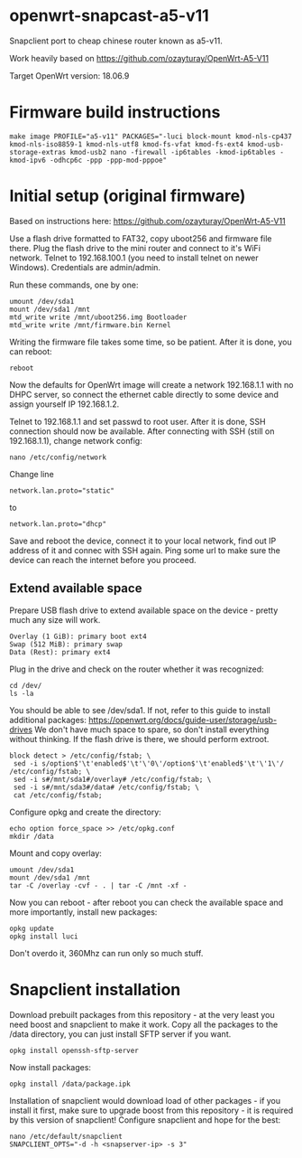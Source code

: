 # openwrt-snapcast-a5-v11
Snapclient port to cheap chinese router known as a5-v11.

Work heavily based on https://github.com/ozayturay/OpenWrt-A5-V11

Target OpenWrt version: 18.06.9


# Firmware build instructions
    make image PROFILE="a5-v11" PACKAGES="-luci block-mount kmod-nls-cp437 kmod-nls-iso8859-1 kmod-nls-utf8 kmod-fs-vfat kmod-fs-ext4 kmod-usb-storage-extras kmod-usb2 nano -firewall -ip6tables -kmod-ip6tables -kmod-ipv6 -odhcp6c -ppp -ppp-mod-pppoe"

# Initial setup (original firmware)
Based on instructions here: https://github.com/ozayturay/OpenWrt-A5-V11

Use a flash drive formatted to FAT32, copy uboot256 and firmware file there. Plug the flash drive to the mini router and connect to it's WiFi network. Telnet to 192.168.100.1 (you need to install telnet on newer Windows).
Credentials are admin/admin.

Run these commands, one by one:

    umount /dev/sda1
    mount /dev/sda1 /mnt
    mtd_write write /mnt/uboot256.img Bootloader
    mtd_write write /mnt/firmware.bin Kernel

Writing the firmware file takes some time, so be patient. After it is done, you can reboot:

    reboot

Now the defaults for OpenWrt image will create a network 192.168.1.1 with no DHPC server, so connect the ethernet cable directly to some device and assign yourself IP 192.168.1.2.

Telnet to 192.168.1.1 and set passwd to root user. After it is done, SSH connection should now be available. After connecting with SSH (still on 192.168.1.1), change network config:

    nano /etc/config/network

Change line

    network.lan.proto="static"

to

    network.lan.proto="dhcp"

Save and reboot the device, connect it to your local network, find out IP address of it and connec with SSH again. Ping some url to make sure the device can reach the internet before you proceed.

## Extend available space

Prepare USB flash drive to extend available space on the device - pretty much any size will work.

    Overlay (1 GiB): primary boot ext4
    Swap (512 MiB): primary swap
    Data (Rest): primary ext4

Plug in the drive and check on the router whether it was recognized:

    cd /dev/
    ls -la

You should be able to see /dev/sda1. If not, refer to this guide to install additional packages: https://openwrt.org/docs/guide-user/storage/usb-drives We don't have much space to spare, so don't install everything without thinking.
If the flash drive is there, we should perform extroot.

    block detect > /etc/config/fstab; \
     sed -i s/option$'\t'enabled$'\t'\'0\'/option$'\t'enabled$'\t'\'1\'/ /etc/config/fstab; \
     sed -i s#/mnt/sda1#/overlay# /etc/config/fstab; \
     sed -i s#/mnt/sda3#/data# /etc/config/fstab; \
     cat /etc/config/fstab;

Configure opkg and create the directory:

    echo option force_space >> /etc/opkg.conf
    mkdir /data

Mount and copy overlay:

    umount /dev/sda1
    mount /dev/sda1 /mnt
    tar -C /overlay -cvf - . | tar -C /mnt -xf -

Now you can reboot - after reboot you can check the available space and more importantly, install new packages:

    opkg update
    opkg install luci

Don't overdo it, 360Mhz can run only so much stuff.

# Snapclient installation

Download prebuilt packages from this repository - at the very least you need boost and snapclient to make it work. Copy all the packages to the /data directory, you can just install SFTP server if you want.

    opkg install openssh-sftp-server

Now install packages:

    opkg install /data/package.ipk

Installation of snapclient would download load of other packages - if you install it first, make sure to upgrade boost from this repository - it is required by this version of snapclient!
Configure snapclient and hope for the best:
      
    nano /etc/default/snapclient
    SNAPCLIENT_OPTS="-d -h <snapserver-ip> -s 3"
